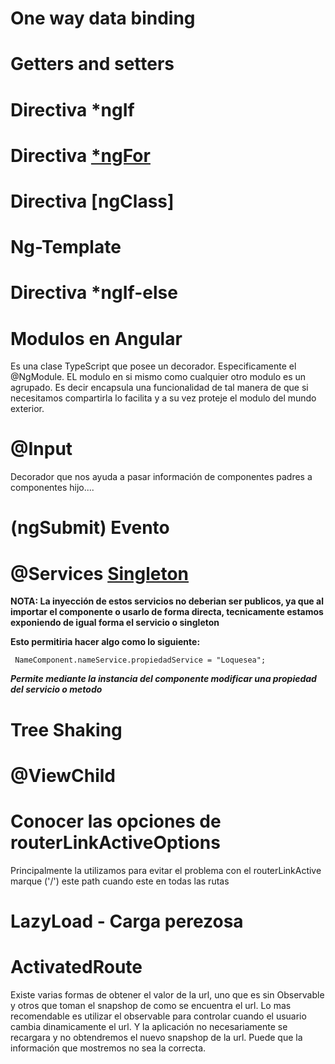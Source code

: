 # One way data binding

# Getters and setters

# Directiva *ngIf

# Directiva [*ngFor](https://angular.io/api/common/NgFor#description) 

# Directiva [ngClass]

# Ng-Template

# Directiva *ngIf-else

# Modulos en Angular

Es una clase TypeScript que posee un decorador. Especificamente el @NgModule. EL modulo en si mismo como cualquier otro modulo es un agrupado. Es decir encapsula una funcionalidad de tal manera de que si necesitamos compartirla lo facilita y a su vez proteje el modulo del mundo exterior.

# @Input

Decorador que nos ayuda a pasar información de componentes padres a componentes hijo....

# (ngSubmit) Evento

# @Services [Singleton](https://angular.io/guide/singleton-services) 

**NOTA: La inyección de estos servicios no deberian ser publicos, ya que al importar el componente o usarlo de forma directa, tecnicamente estamos exponiendo de igual forma el servicio o singleton**

**Esto permitiria hacer algo como lo siguiente:**

```
 NameComponent.nameService.propiedadService = "Loquesea";
```

___Permite mediante la instancia del componente modificar una propiedad del servicio o metodo___


# Tree Shaking

# @ViewChild

# Conocer las opciones de routerLinkActiveOptions

Principalmente la utilizamos para evitar el problema con el routerLinkActive marque ('/') este path cuando este en todas las rutas

# LazyLoad - Carga perezosa

# ActivatedRoute 

Existe varias formas de obtener el valor de la url, uno que es sin Observable y otros que toman el snapshop de como se encuentra el url.
Lo mas recomendable es utilizar el observable para controlar cuando el usuario cambia dinamicamente el url. Y la aplicación no necesariamente se recargara y no obtendremos el nuevo snapshop de la url. Puede que la información que mostremos no sea la correcta.

